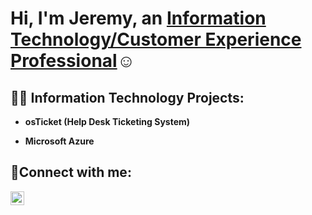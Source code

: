 <h1>Hi, I'm Jeremy, an <a href="https://linkedin.com/in/jeremydrover">Information Technology/Customer Experience Professional</a>☺</h1>

<h2>👨‍💻 Information Technology Projects:</h2>

- <b>osTicket (Help Desk Ticketing System)</b>

- <b>Microsoft Azure</b>

<h2>🤳Connect with me:</h2>


[<img align="left" alt="Josh | LinkedIn" width="22px" src="https://cdn.jsdelivr.net/npm/simple-icons@v3/icons/linkedin.svg" />][linkedin]


[linkedin]: https://linkedin.com/in/jeremydrover
